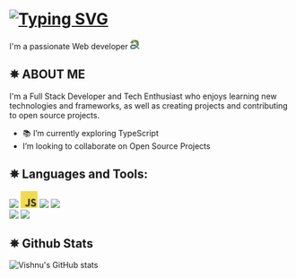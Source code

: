 # [![Typing SVG](https://readme-typing-svg.herokuapp.com?color=%23A70FF7&size=24&lines=Hello+there++%F0%9F%91%8B%2C;+I'm+Vishnu+Kulkarni)](https://git.io/typing-svg)


I'm a  passionate Web developer  <img height="18" src="./Assets/dragon_1f409-removebg-preview.png">
## ✵ ABOUT ME
I'm a Full Stack Developer and Tech Enthusiast who enjoys learning new technologies and frameworks, as well as creating projects and contributing to open source projects.
<!-- - 🔭 I’m currently working on Mern-Ecommerce (finishing up) -->
- 📚 I’m currently exploring TypeScript
-    I’m looking to collaborate on Open Source Projects

<!-- 
- 📫 How to reach me: ... -->
## ✵ Languages and Tools:


<code><img height="30" src="https://camo.githubusercontent.com/abd19bd0c5030c8d874ed7073f1815d777004451d5967c447386840b80624569/68747470733a2f2f63646e2e61757468302e636f6d2f626c6f672f72656163742d6a732f72656163742e706e67"></code>
<code><img height="30" src="https://raw.githubusercontent.com/voodootikigod/logo.js/master/js.png"></code>
<code><img height="30" src="https://cdn.freebiesupply.com/logos/large/2x/nodejs-icon-logo-png-transparent.png"></code>
<code><img height="30" src="https://encrypted-tbn0.gstatic.com/images?q=tbn:ANd9GcQ1-OB7fYadl0fluVoS5j5mheS0_Rtx4YfxPA&usqp=CAU"></code>   
<code><img height="30" src="https://upload.wikimedia.org/wikipedia/commons/thumb/6/61/HTML5_logo_and_wordmark.svg/1200px-HTML5_logo_and_wordmark.svg.png"></code>
<code><img height="30" src="https://upload.wikimedia.org/wikipedia/commons/thumb/d/d5/CSS3_logo_and_wordmark.svg/1200px-CSS3_logo_and_wordmark.svg.png"></code>
<!--
**Fierce-Black-Dragon/Fierce-Black-Dragon** is a ✨ _special_ ✨ repository because its `README.md` (this file) appears on your GitHub profile.

- 💬 Ask me about ...
- 📫 How to reach me: ...
- 😄 Pronouns: ...
- ⚡ Fun fact: ...
-->
## ✵ Github Stats
![Vishnu's GitHub stats](https://github-readme-stats.vercel.app/api?username=Fierce-Black-Dragon&show_icons=true&theme=tokyonight)


<!-- [![Top Langs](https://github-readme-stats.vercel.app/api/top-langs/?username=Fierce-Black-Dragon&layout=compact)](https://github.com/anuraghazra/github-readme-stats) -->

